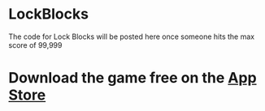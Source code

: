 # LockBlocks
The code for Lock Blocks will be posted here once someone hits the max score of 99,999

# Download the game free on the [App Store]()
